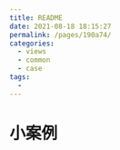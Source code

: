 ```yaml
---
title: README
date: 2021-08-18 18:15:27
permalink: /pages/190a74/
categories:
  - views
  - common
  - case
tags:
  - 
---
```

# 小案例